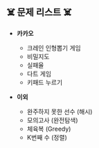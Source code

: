 ## :skull_and_crossbones:	문제 리스트 :skull_and_crossbones:	

- **카카오**
  - 크레인 인형뽑기 게임
  - 비밀지도
  - 실패율
  - 다트 게임
  - 키패드 누르기
  
- **이외**
  - 완주하지 못한 선수 (해시)
  - 모의고사 (완전탐색)
  - 체육복 (Greedy)
  - K번째 수 (정렬)
